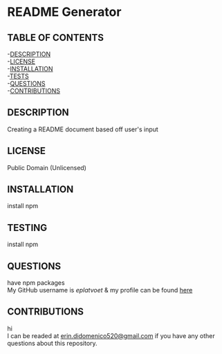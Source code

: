 
  # README Generator

  ## TABLE OF CONTENTS
  -[DESCRIPTION](#DESCRIPTION)  
  -[LICENSE](#LICENSE)  
  -[INSTALLATION](#INSTALLATION)  
  -[TESTS](#TESTS)  
  -[QUESTIONS](#QUESTIONS)  
  -[CONTRIBUTIONS](#CONTRIBUTIONS)

  ## DESCRIPTION
  Creating a README document based off user's input

  ## LICENSE
  Public Domain (Unlicensed)
  
  ## INSTALLATION
  install npm
  
  ## TESTING
  install npm
  
  ## QUESTIONS
  have npm packages  
  My GitHub username is *eplatvoet* & my profile can be found [here](https://github.com/eplatvoet) 
  
  ## CONTRIBUTIONS
  hi  
  I can be readed at erin.didomenico520@gmail.com if you have any other questions about this repository.
  